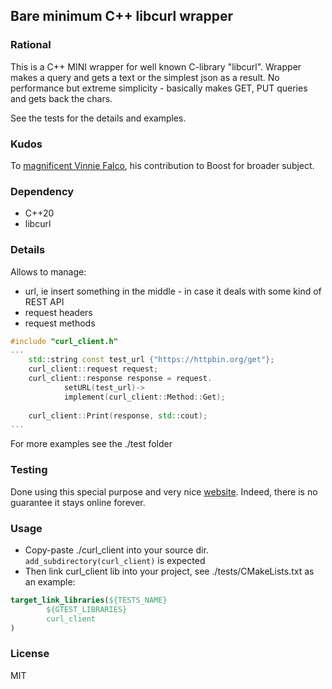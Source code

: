## Bare minimum C++ libcurl wrapper

### Rational
This is a C++ MINI wrapper for well known C-library "libcurl". Wrapper makes a query and gets a text or the simplest json as a result. No performance but extreme simplicity - basically makes GET, PUT queries and gets back the chars. 

See the tests for the details and examples.

### Kudos
To [magnificent Vinnie Falco](https://github.com/vinniefalco), his contribution to Boost for broader subject. 

### Dependency
* C++20
* libcurl

### Details
Allows to manage:
* url, ie insert something in the middle - in case it deals with some kind of REST API
* request headers 
* request methods

```cpp
#include "curl_client.h"
...
	std::string const test_url {"https://httpbin.org/get"};
	curl_client::request request;
	curl_client::response response = request.
			setURL(test_url)->
			implement(curl_client::Method::Get);
	
	curl_client::Print(response, std::cout);
...
```
For more examples see the ./test folder

### Testing 
Done using this special purpose and very nice [website](https://httpbin.org/). Indeed, there is no guarantee it stays online forever. 

### Usage
* Copy-paste ./curl_client into your source dir. ```add_subdirectory(curl_client)``` is expected
* Then link curl_client lib into your project, see ./tests/CMakeLists.txt as an example:
```CMake
target_link_libraries(${TESTS_NAME}
        ${GTEST_LIBRARIES}
        curl_client
)
```

### License
MIT